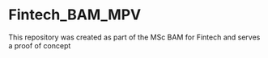 # Fintech_BAM_MPV
This repository was created as part of the MSc BAM for Fintech and serves a proof of concept 

